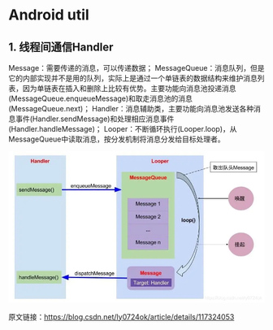 # Android util

## 1. 线程间通信Handler
Message：需要传递的消息，可以传递数据；
MessageQueue：消息队列，但是它的内部实现并不是用的队列，实际上是通过一个单链表的数据结构来维护消息列表，因为单链表在插入和删除上比较有优势。主要功能向消息池投递消息(MessageQueue.enqueueMessage)和取走消息池的消息(MessageQueue.next)；
Handler：消息辅助类，主要功能向消息池发送各种消息事件(Handler.sendMessage)和处理相应消息事件(Handler.handleMessage)；
Looper：不断循环执行(Looper.loop)，从MessageQueue中读取消息，按分发机制将消息分发给目标处理者。

![Handler](./README-1713617410746.png)

原文链接：https://blog.csdn.net/ly0724ok/article/details/117324053